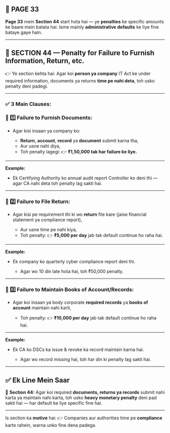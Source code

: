## 📄 **PAGE 33**

**Page 33** mein **Section 44** start hota hai — ye **penalties** ke specific amounts ke baare mein batata hai.
Isme mainly **administrative defaults** ke liye fine bataye gaye hain.

---

## 🔹 **SECTION 44 — Penalty for Failure to Furnish Information, Return, etc.**

👉 Ye section kehta hai:
Agar koi **person ya company** IT Act ke under required information, documents ya returns **time pe nahi deta**,
toh usko penalty deni padegi.

---

### ✅ **3 Main Clauses:**

### 📌 **1️⃣ Failure to Furnish Documents:**

* Agar kisi insaan ya company ko:

  * **Return**, **account**, **record** ya **document** submit karna tha,
  * Aur usne nahi diya,
  * Toh penalty lagegi:
    👉 **₹1,50,000 tak har failure ke liye.**

---

**Example:**

* Ek Certifying Authority ko annual audit report Controller ko deni thi — agar CA nahi deta toh penalty lag sakti hai.

---

### 📌 **2️⃣ Failure to File Return:**

* Agar kisi pe requirement thi ki wo **return** file kare (jaise financial statement ya compliance report),

  * Aur usne time pe nahi kiya,
  * Toh penalty:
    👉 **₹5,000 per day** jab tak default continue ho raha hai.

---

**Example:**

* Ek company ko quarterly cyber compliance report deni thi.

  * Agar wo 10 din late hota hai, toh ₹50,000 penalty.

---

### 📌 **3️⃣ Failure to Maintain Books of Account/Records:**

* Agar koi insaan ya body corporate **required records** ya **books of account** maintain nahi karti,

  * Toh penalty:
    👉 **₹10,000 per day** jab tak default continue ho raha hai.

---

**Example:**

* Ek CA ko DSCs ka issue & revoke ka record maintain karna hai.

  * Agar wo record missing hai, toh har din ki penalty lag sakti hai.

---

## ✅ **Ek Line Mein Saar**

📌 **Section 44:**
Agar koi required **documents, returns ya records** submit nahi karta ya maintain nahi karta,
toh usko **heavy monetary penalty** deni pad sakti hai — har default ke liye specific fine hai.

---

Is section ka **motive** hai:
👉 Companies aur authorities time pe **compliance** karte rahein, warna unko fine dena padega.
